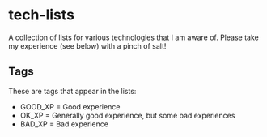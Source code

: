 # tech-lists
A collection of lists for various technologies that I am aware of. Please take my experience (see below) with a pinch of salt! 

## Tags
These are tags that appear in the lists:
- GOOD_XP = Good experience
- OK_XP = Generally good experience, but some bad experiences
- BAD_XP = Bad experience
